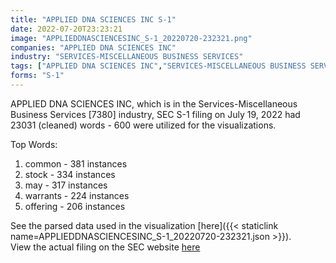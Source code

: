 ```yaml
---
title: "APPLIED DNA SCIENCES INC S-1"
date: 2022-07-20T23:23:21
image: "APPLIEDDNASCIENCESINC_S-1_20220720-232321.png"
companies: "APPLIED DNA SCIENCES INC"
industry: "SERVICES-MISCELLANEOUS BUSINESS SERVICES"
tags: ["APPLIED DNA SCIENCES INC","SERVICES-MISCELLANEOUS BUSINESS SERVICES","07-19-2022","S-1"]
forms: "S-1"
---
```

APPLIED DNA SCIENCES INC, which is in the Services-Miscellaneous Business Services [7380] industry, SEC S-1 filing on July 19, 2022 had 23031 (cleaned) words - 600 were utilized for the visualizations.

Top Words:
1. common - 381 instances
2. stock - 334 instances
3. may - 317 instances
4. warrants - 224 instances
5. offering - 206 instances


See the parsed data used in the visualization [here]({{< staticlink name=APPLIEDDNASCIENCESINC_S-1_20220720-232321.json >}}).  
View the actual filing on the SEC website [here](https://www.sec.gov/Archives/edgar/data/744452/0001104659-22-080864.txt)
